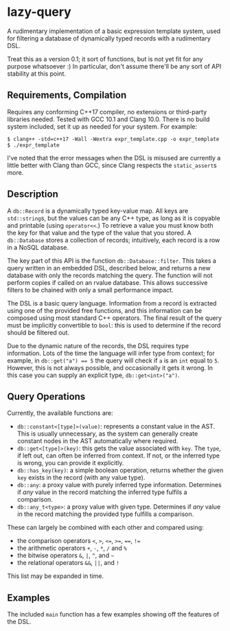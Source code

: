 # lazy-query

A rudimentary implementation of a basic expression template system,
used for filtering a database of dynamically typed records with a rudimentary DSL.

Treat this as a version 0.1; it sort of functions,
but is not yet fit for any purpose whatsoever :)
In particular, don't assume there'll be any sort of API stability at this point.

## Requirements, Compilation

Requires any conforming C++17 compiler,
no extensions or third-party libraries needed.
Tested with GCC 10.1 and Clang 10.0.
There is no build system included, set it up as needed for your system.
For example:

    $ clang++ -std=c++17 -Wall -Wextra expr_template.cpp -o expr_template
    $ ./expr_template

I've noted that the error messages when the DSL is misused
are currently a little better with Clang than GCC,
since Clang respects the `static_assert`s more.

## Description

A `db::Record` is a dynamically typed key-value map.
All keys are `std::string`s, but the values can be any C++ type,
as long as it is copyable and printable (using `operator<<`.)
To retrieve a value you must know both the key for that value
and the type of the value that you stored.
A `db::Database` stores a collection of records;
intuitively, each record is a row in a NoSQL database.

The key part of this API is the function `db::Database::filter`.
This takes a query written in an embedded DSL, described below,
and returns a new database with only the records matching the query.
The function will not perform copies if called on an rvalue database.
This allows successive filters to be chained with only a small performance impact.

The DSL is a basic query language.
Information from a record is extracted using one of the provided free functions,
and this information can be composed using most standard C++ operators.
The final result of the query must be implicitly convertible to `bool`:
this is used to determine if the record should be filtered out.

Due to the dynamic nature of the records, the DSL requires type information.
Lots of the time the language will infer type from context; for example, in
`db::get("a") == 5` the query will check if `a` is an `int` equal to `5`.
However, this is not always possible, and occasionally it gets it wrong.
In this case you can supply an explicit type, `db::get<int>("a")`.

## Query Operations

Currently, the available functions are:

- `db::constant<[type]>(value)`: represents a constant value in the AST.
  This is usually unnecessary, as the system can generally
  create constant nodes in the AST automatically where required.
- `db::get<[type]>(key)`: this gets the value associated with `key`.
  The `type`, if left out, can often be inferred from context.
  If not, or the inferred type is wrong, you can provide it explicitly.
- `db::has_key(key)`: a simple boolean operation,
  returns whether the given `key` exists in the record (with any value type).
- `db::any`: a proxy value with purely inferred type information.
  Determines if _any_ value in the record matching the inferred type
  fulfils a comparison.
- `db::any_t<type>`: a proxy value with given type.
  Determines if _any_ value in the record matching the provided type
  fulfills a comparison.

These can largely be combined with each other and compared using:

- the comparison operators `<`, `>`, `<=`, `>=`, `==`, `!=`
- the arithmetic operators `+`, `-`, `*`, `/` and `%`
- the bitwise operators `&`, `|`, `^`, and `~`
- the relational operators `&&`, `||`, and `!`

This list may be expanded in time.

## Examples

The included `main` function has a few examples
showing off the features of the DSL.
